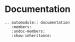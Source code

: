 # Documentation

```{eval-rst}
.. automodule:: documentation
   :members:
   :undoc-members:
   :show-inheritance:
```
